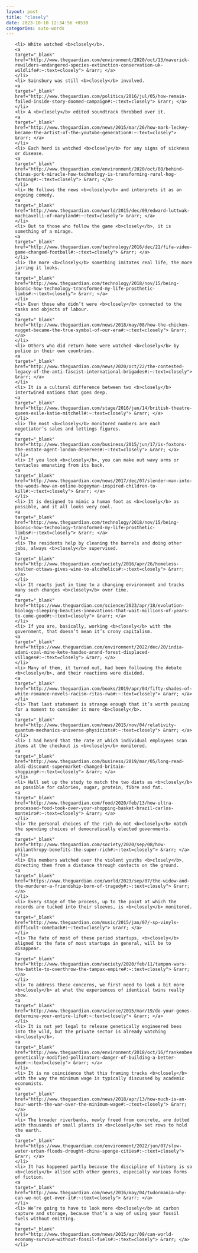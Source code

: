 ```yaml
---
layout: post
title: "closely"
date: 2023-10-10 12:34:56 +0530
categories: auto-words
---
```

<ol>

    <li> White watched <b>closely</b>.
    <a 
    target="_blank" 
    href="http://www.theguardian.com/environment/2020/oct/13/maverick-rewilders-endangered-species-extinction-conservation-uk-wildlife#:~:text=closely"> &rarr; </a>
    </li>
    <li> Sainsbury was still <b>closely</b> involved.
    <a 
    target="_blank" 
    href="http://www.theguardian.com/politics/2016/jul/05/how-remain-failed-inside-story-doomed-campaign#:~:text=closely"> &rarr; </a>
    </li>
    <li> A <b>closely</b> edited soundtrack throbbed over it.
    <a 
    target="_blank" 
    href="http://www.theguardian.com/news/2015/mar/26/how-mark-leckey-became-the-artist-of-the-youtube-generation#:~:text=closely"> &rarr; </a>
    </li>
    <li> Each herd is watched <b>closely</b> for any signs of sickness or disease.
    <a 
    target="_blank" 
    href="http://www.theguardian.com/environment/2020/oct/08/behind-chinas-pork-miracle-how-technology-is-transforming-rural-hog-farming#:~:text=closely"> &rarr; </a>
    </li>
    <li> He follows the news <b>closely</b> and interprets it as an ongoing comedy.
    <a 
    target="_blank" 
    href="http://www.theguardian.com/world/2015/dec/09/edward-luttwak-machiavelli-of-maryland#:~:text=closely"> &rarr; </a>
    </li>
    <li> But to those who follow the game <b>closely</b>, it is something of a mirage.
    <a 
    target="_blank" 
    href="http://www.theguardian.com/technology/2016/dec/21/fifa-video-game-changed-football#:~:text=closely"> &rarr; </a>
    </li>
    <li> The more <b>closely</b> something imitates real life, the more jarring it looks.
    <a 
    target="_blank" 
    href="http://www.theguardian.com/technology/2018/nov/15/being-bionic-how-technology-transformed-my-life-prosthetic-limbs#:~:text=closely"> &rarr; </a>
    </li>
    <li> Even those who didn’t were <b>closely</b> connected to the tasks and objects of labour.
    <a 
    target="_blank" 
    href="http://www.theguardian.com/news/2018/may/08/how-the-chicken-nugget-became-the-true-symbol-of-our-era#:~:text=closely"> &rarr; </a>
    </li>
    <li> Others who did return home were watched <b>closely</b> by police in their own countries.
    <a 
    target="_blank" 
    href="http://www.theguardian.com/news/2020/oct/22/the-contested-legacy-of-the-anti-fascist-international-brigades#:~:text=closely"> &rarr; </a>
    </li>
    <li> It is a cultural difference between two <b>closely</b> intertwined nations that goes deep.
    <a 
    target="_blank" 
    href="http://www.theguardian.com/stage/2016/jan/14/british-theatre-queen-exile-katie-mitchell#:~:text=closely"> &rarr; </a>
    </li>
    <li> The most <b>closely</b> monitored numbers are each negotiator’s sales and lettings figures.
    <a 
    target="_blank" 
    href="http://www.theguardian.com/business/2015/jun/17/is-foxtons-the-estate-agent-london-deserves#:~:text=closely"> &rarr; </a>
    </li>
    <li> If you look <b>closely</b>, you can make out wavy arms or tentacles emanating from its back.
    <a 
    target="_blank" 
    href="http://www.theguardian.com/news/2017/dec/07/slender-man-into-the-woods-how-an-online-bogeyman-inspired-children-to-kill#:~:text=closely"> &rarr; </a>
    </li>
    <li> It is designed to mimic a human foot as <b>closely</b> as possible, and it all looks very cool.
    <a 
    target="_blank" 
    href="http://www.theguardian.com/technology/2018/nov/15/being-bionic-how-technology-transformed-my-life-prosthetic-limbs#:~:text=closely"> &rarr; </a>
    </li>
    <li> The residents help by cleaning the barrels and doing other jobs, always <b>closely</b> supervised.
    <a 
    target="_blank" 
    href="http://www.theguardian.com/society/2016/apr/26/homeless-shelter-ottawa-gives-wine-to-alcoholics#:~:text=closely"> &rarr; </a>
    </li>
    <li> It reacts just in time to a changing environment and tracks many such changes <b>closely</b> over time.
    <a 
    target="_blank" 
    href="https://www.theguardian.com/science/2023/apr/18/evolution-biology-sleeping-beauties-innovations-that-wait-millions-of-years-to-come-good#:~:text=closely"> &rarr; </a>
    </li>
    <li> If you are, basically, working <b>closely</b> with the government, that doesn’t mean it’s crony capitalism.
    <a 
    target="_blank" 
    href="https://www.theguardian.com/environment/2022/dec/20/india-adani-coal-mine-kete-hasdeo-arand-forest-displaced-villages#:~:text=closely"> &rarr; </a>
    </li>
    <li> Many of them, it turned out, had been following the debate <b>closely</b>, and their reactions were divided.
    <a 
    target="_blank" 
    href="http://www.theguardian.com/books/2019/apr/04/fifty-shades-of-white-romance-novels-racism-ritas-rwa#:~:text=closely"> &rarr; </a>
    </li>
    <li> That last statement is strange enough that it’s worth pausing for a moment to consider it more <b>closely</b>.
    <a 
    target="_blank" 
    href="http://www.theguardian.com/news/2015/nov/04/relativity-quantum-mechanics-universe-physicists#:~:text=closely"> &rarr; </a>
    </li>
    <li> I had heard that the rate at which individual employees scan items at the checkout is <b>closely</b> monitored.
    <a 
    target="_blank" 
    href="http://www.theguardian.com/business/2019/mar/05/long-read-aldi-discount-supermarket-changed-britain-shopping#:~:text=closely"> &rarr; </a>
    </li>
    <li> Hall set up the study to match the two diets as <b>closely</b> as possible for calories, sugar, protein, fibre and fat.
    <a 
    target="_blank" 
    href="http://www.theguardian.com/food/2020/feb/13/how-ultra-processed-food-took-over-your-shopping-basket-brazil-carlos-monteiro#:~:text=closely"> &rarr; </a>
    </li>
    <li> The personal choices of the rich do not <b>closely</b> match the spending choices of democratically elected governments.
    <a 
    target="_blank" 
    href="http://www.theguardian.com/society/2020/sep/08/how-philanthropy-benefits-the-super-rich#:~:text=closely"> &rarr; </a>
    </li>
    <li> Eta members watched over the violent youths <b>closely</b>, directing them from a distance through contacts on the ground.
    <a 
    target="_blank" 
    href="https://www.theguardian.com/world/2023/sep/07/the-widow-and-the-murderer-a-friendship-born-of-tragedy#:~:text=closely"> &rarr; </a>
    </li>
    <li> Every stage of the process, up to the point at which the records are tucked into their sleeves, is <b>closely</b> monitored.
    <a 
    target="_blank" 
    href="http://www.theguardian.com/music/2015/jan/07/-sp-vinyls-difficult-comeback#:~:text=closely"> &rarr; </a>
    </li>
    <li> The fate of most of these period startups, <b>closely</b> aligned to the fate of most startups in general, will be to disappear.
    <a 
    target="_blank" 
    href="http://www.theguardian.com/society/2020/feb/11/tampon-wars-the-battle-to-overthrow-the-tampax-empire#:~:text=closely"> &rarr; </a>
    </li>
    <li> To address these concerns, we first need to look a bit more <b>closely</b> at what the experiences of identical twins really show.
    <a 
    target="_blank" 
    href="http://www.theguardian.com/science/2015/mar/19/do-your-genes-determine-your-entire-life#:~:text=closely"> &rarr; </a>
    </li>
    <li> It is not yet legal to release genetically engineered bees into the wild, but the private sector is already watching <b>closely</b>.
    <a 
    target="_blank" 
    href="http://www.theguardian.com/environment/2018/oct/16/frankenbees-genetically-modified-pollinators-danger-of-building-a-better-bee#:~:text=closely"> &rarr; </a>
    </li>
    <li> It is no coincidence that this framing tracks <b>closely</b> with the way the minimum wage is typically discussed by academic economists.
    <a 
    target="_blank" 
    href="http://www.theguardian.com/news/2018/apr/13/how-much-is-an-hour-worth-the-war-over-the-minimum-wage#:~:text=closely"> &rarr; </a>
    </li>
    <li> The broader riverbanks, newly freed from concrete, are dotted with thousands of small plants in <b>closely</b> set rows to hold the earth.
    <a 
    target="_blank" 
    href="https://www.theguardian.com/environment/2022/jun/07/slow-water-urban-floods-drought-china-sponge-cities#:~:text=closely"> &rarr; </a>
    </li>
    <li> It has happened partly because the discipline of history is so <b>closely</b> allied with other genres, especially various forms of fiction.
    <a 
    target="_blank" 
    href="http://www.theguardian.com/news/2016/may/04/tudormania-why-can-we-not-get-over-it#:~:text=closely"> &rarr; </a>
    </li>
    <li> We’re going to have to look more <b>closely</b> at carbon capture and storage, because that’s a way of using your fossil fuels without emitting.
    <a 
    target="_blank" 
    href="http://www.theguardian.com/news/2015/apr/08/can-world-economy-survive-without-fossil-fuels#:~:text=closely"> &rarr; </a>
    </li>